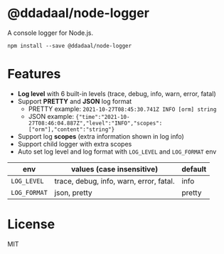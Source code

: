 # @ddadaal/node-logger

A console logger for Node.js.

```
npm install --save @ddadaal/node-logger
```

# Features

- **Log level** with 6 built-in levels (trace, debug, info, warn, error, fatal) 
- Support **PRETTY** and **JSON** log format
  - PRETTY example: `2021-10-27T08:45:30.741Z INFO [orm] string`
  - JSON example: `{"time":"2021-10-27T08:46:04.887Z","level":"INFO","scopes":["orm"],"content":"string"}`
- Support log **scopes** (extra information shown in log info)
- Support child logger with extra scopes
- Auto set log level and log format with `LOG_LEVEL` and `LOG_FORMAT` env
  
| env          | values (case insensitive)               | default |
| ------------ | --------------------------------------- | ------- |
| `LOG_LEVEL`  | trace, debug, info, warn, error, fatal. | info    |
| `LOG_FORMAT` | json, pretty                            | pretty  |

# License 

MIT